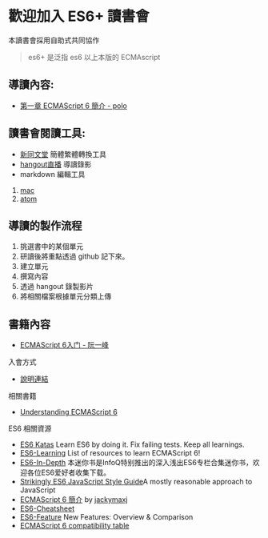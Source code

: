 # 歡迎加入 ES6+ 讀書會
本讀書會採用自助式共同協作
>es6+ 是泛指 es6 以上本版的 ECMAscript   

## 導讀內容:
* [第一章 ECMAScript 6 簡介 - polo](chapter-01)

## 讀書會閱讀工具:

* [新同文堂](https://chrome.google.com/webstore/detail/new-tong-wen-tang/ldmgbgaoglmaiblpnphffibpbfchjaeg?hl=zh-TW) 簡體繁體轉換工具
* [hangout直播](https://plus.google.com/hangouts/onair) 導讀錄影
* markdown 編輯工具
 1. [mac](http://superuser.com/questions/616899/github-flavored-markdown-editor-for-osx)
 2. [atom](https://atom.io/)

## 導讀的製作流程
1. 挑選書中的某個單元
2. 研讀後將重點透過 github 記下來。
 1. 建立單元
 2. 撰寫內容
3. 透過 hangout 錄製影片
4. 將相關檔案根據單元分類上傳

## 書籍內容
* [ECMAScript 6入门 - 阮一峰](http://es6.ruanyifeng.com/)

入會方式
* [說明連結](https://softnshare.wordpress.com/portfolio/ecmascript-6%E5%85%A5%E9%96%80%E8%AE%80%E6%9B%B8%E6%9C%83/)

相關書籍

 * [Understanding ECMAScript 6](https://leanpub.com/understandinges6/read)

ES6 相關資源

* [ES6 Katas](http://es6katas.org/) Learn ES6 by doing it. Fix failing tests. Keep all learnings.
* [ES6-Learning](https://github.com/ericdouglas/ES6-Learning) List of resources to learn ECMAScript 6!
* [ES6-In-Depth](http://www.infoq.com/cn/es6-in-depth/) 本迷你书是InfoQ特别推出的深入浅出ES6专栏合集迷你书，欢迎各位ES6爱好者收集下载。
* [Strikingly ES6 JavaScript Style Guide](https://github.com/strikingly/javascript)A mostly reasonable approach to JavaScript
* [ECMAScript 6 簡介](https://hackmd.io/p/4JlFcJKOe#/) by [jackymaxj](https://twitter.com/jackymaxj)
* [ES6-Cheatsheet](http://slides.com/drksephy/ecmascript-2015)
* [ES6-Feature](http://es6-features.org/#Constants) New Features: Overview & Comparison 
* [ECMAScript 6 compatibility table](http://kangax.github.io/compat-table/es6/)
